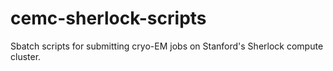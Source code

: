 # cemc-sherlock-scripts
Sbatch scripts for submitting cryo-EM jobs on Stanford's Sherlock compute cluster.

